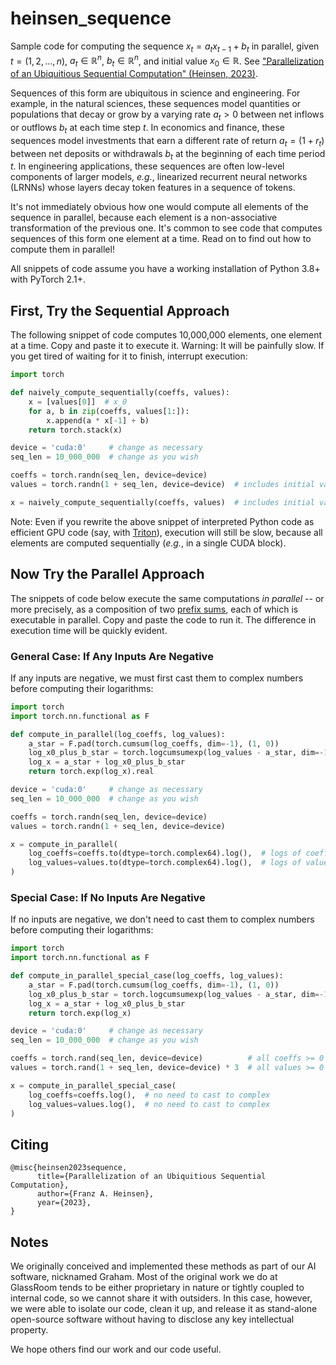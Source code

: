 # heinsen_sequence

Sample code for computing the sequence $x_t = a_t x_{t-1} + b_t$ in parallel, given $t = (1, 2, \dots, n)$, $a_t \in \mathbb{R}^n$, $b_t \in \mathbb{R}^n$, and initial value $x_0 \in \mathbb{R}$. See ["Parallelization of an Ubiquitious Sequential Computation" (Heinsen, 2023)](https://github.com/glassroom/heinsen_sequence/blob/main/preprint.pdf).

Sequences of this form are ubiquitous in science and engineering. For example, in the natural sciences, these sequences model quantities or populations that decay or grow by a varying rate $a_t > 0$ between net inflows or outflows $b_t$ at each time step $t$. In economics and finance, these sequences model investments that earn a different rate of return $a_t = (1 + r_t)$ between net deposits or withdrawals $b_t$ at the beginning of each time period $t$. In engineering applications, these sequences are often low-level components of larger models, *e.g.*, linearized recurrent neural networks (LRNNs) whose layers decay token features in a sequence of tokens.

It's not immediately obvious how one would compute all elements of the sequence in parallel, because each element is a non-associative transformation of the previous one. It's common to see code that computes sequences of this form one element at a time. Read on to find out how to compute them in parallel!

All snippets of code assume you have a working installation of Python 3.8+ with PyTorch 2.1+.


## First, Try the Sequential Approach

The following snippet of code computes 10,000,000 elements, one element at a time. Copy and paste it to execute it. Warning: It will be painfully slow. If you get tired of waiting for it to finish, interrupt execution:

```python
import torch

def naively_compute_sequentially(coeffs, values):
    x = [values[0]]  # x_0
    for a, b in zip(coeffs, values[1:]):
        x.append(a * x[-1] + b)
    return torch.stack(x)

device = 'cuda:0'     # change as necessary
seq_len = 10_000_000  # change as you wish

coeffs = torch.randn(seq_len, device=device)
values = torch.randn(1 + seq_len, device=device)  # includes initial value

x = naively_compute_sequentially(coeffs, values)  # includes initial value
```

Note: Even if you rewrite the above snippet of interpreted Python code as efficient GPU code (say, with [Triton](https://triton-lang.org)), execution will still be slow, because all elements are computed sequentially (*e.g.*, in a single CUDA block).


## Now Try the Parallel Approach

The snippets of code below execute the same computations *in parallel* -- or more precisely, as a composition of two [prefix sums](https://en.wikipedia.org/wiki/Prefix_sum), each of which is executable in parallel. Copy and paste the code to run it. The difference in execution time will be quickly evident.


### General Case: If Any Inputs Are Negative

If any inputs are negative, we must first cast them to complex numbers before computing their logarithms:

```python
import torch
import torch.nn.functional as F

def compute_in_parallel(log_coeffs, log_values):
    a_star = F.pad(torch.cumsum(log_coeffs, dim=-1), (1, 0))              # eq (2) in paper
    log_x0_plus_b_star = torch.logcumsumexp(log_values - a_star, dim=-1)  # eq (7) in paper
    log_x = a_star + log_x0_plus_b_star                                   # eq (1) in paper
    return torch.exp(log_x).real

device = 'cuda:0'     # change as necessary
seq_len = 10_000_000  # change as you wish

coeffs = torch.randn(seq_len, device=device)
values = torch.randn(1 + seq_len, device=device)

x = compute_in_parallel(
    log_coeffs=coeffs.to(dtype=torch.complex64).log(),  # logs of coeffs < 0 are complex
    log_values=values.to(dtype=torch.complex64).log(),  # logs of values < 0 are complex
)
```


### Special Case: If No Inputs Are Negative

If no inputs are negative, we don't need to cast them to complex numbers before computing their logarithms:

```python
import torch
import torch.nn.functional as F

def compute_in_parallel_special_case(log_coeffs, log_values):
    a_star = F.pad(torch.cumsum(log_coeffs, dim=-1), (1, 0))              # eq (2) in paper
    log_x0_plus_b_star = torch.logcumsumexp(log_values - a_star, dim=-1)  # eq (7) in paper
    log_x = a_star + log_x0_plus_b_star                                   # eq (1) in paper
    return torch.exp(log_x)                                               # already a float

device = 'cuda:0'     # change as necessary
seq_len = 10_000_000  # change as you wish

coeffs = torch.rand(seq_len, device=device)          # all coeffs >= 0
values = torch.rand(1 + seq_len, device=device) * 3  # all values >= 0

x = compute_in_parallel_special_case(
    log_coeffs=coeffs.log(),  # no need to cast to complex
    log_values=values.log(),  # no need to cast to complex
)
```


## Citing

```
@misc{heinsen2023sequence,
      title={Parallelization of an Ubiquitious Sequential Computation},
      author={Franz A. Heinsen},
      year={2023},
}
```


## Notes

We originally conceived and implemented these methods as part of our AI software, nicknamed Graham. Most of the original work we do at GlassRoom tends to be either proprietary in nature or tightly coupled to internal code, so we cannot share it with outsiders. In this case, however, we were able to isolate our code, clean it up, and release it as stand-alone open-source software without having to disclose any key intellectual property.

We hope others find our work and our code useful.
